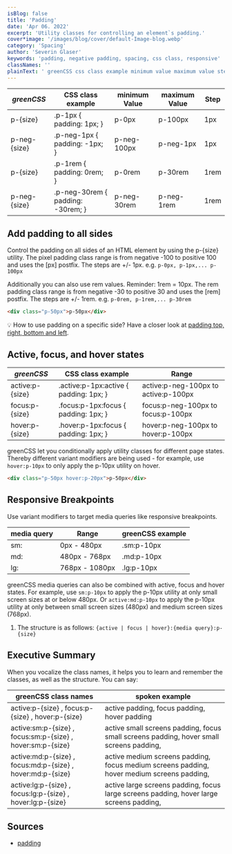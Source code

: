 ```yaml
---
isBlog: false
title: 'Padding'
date: 'Apr 06. 2022'
excerpt: 'Utility classes for controlling an element`s padding.'
cover*image: '/images/blog/cover/default-Image-blog.webp'
category: 'Spacing'
author: 'Severin Glaser'
keywords: 'padding, negative padding, spacing, css class, responsive'
classNames: ''
plainText: ' greenCSS css class example minimum value maximum value step p size p-1px padding: 1px; p-0px p-100px 1px p-neg size p-neg-1px padding: -1px; p-neg-100px p-neg-1px 1px p size p-1rem padding: 0rem; p-0rem p-30rem 1rem p-neg size p-neg-30rem padding: -30rem; p-neg-30rem p-neg-1rem 1rem add padding to all sides control the padding on all sides of an html element by using the p size utility the pixel padding class range is from negative -100 to positive 100 and uses the px postfix the steps are + 1px e g `p-0px p-1px p-100px` additionally you can also use rem values reminder: 1rem = 10px the rem padding class range is from negative -30 to positive 30 and uses the rem postfix the steps are + 1rem e g `p-0rem p-1rem p-30rem`  💡 how to use padding on a specific side? have a closer look at padding top right bottom and left docs spacing-padding-side active focus and hover states greenCSS css class example range active:p size active :p-1px:active padding: 1px; active:p-neg-100px to active:p-100px focus:p size focus :p-1px:focus padding: 1px; focus:p-neg-100px to focus:p-100px hover:p size hover :p-1px:focus padding: 1px; hover:p-neg-100px to hover:p-100px greenCSS let you conditionally apply utility classes for different page states thereby different variant modifiers are being used for example use `hover:p-10px` to only apply the p-10px utility on hover  responsive breakpoints use variant modifiers to target media queries like responsive breakpoints media query range greenCSS example sm: 0px 480px sm:p-10px md: 480px 768px md:p-10px lg: 768px 1080px lg:p-10px greenCSS media queries can also be combined with active focus and hover states for example use `sm:p-10px` to apply the p-10px utility at only small screen sizes at or below 480px or `active:md:p-10px` to apply the p-10px utility at only between small screen sizes 480px and medium screen sizes 768px 1 the structure is as follows: ` active focus hover : media query :p size ` executive summary when you vocalize the class names it helps you to learn and remember the classes as well as the structure you can say: greenCSS class names spoken example active:p size focus:p size hover:p size active padding focus padding hover padding active:sm:p size focus:sm:p size hover:sm:p size active small screens padding focus small screens padding hover small screens padding active:md:p size focus:md:p size hover:md:p size active medium screens padding focus medium screens padding hover medium screens padding active:lg:p size focus:lg:p size hover:lg:p size active large screens padding focus large screens padding hover large screens padding sources padding https: developer mozilla org en-us docs web css padding '
---
```


| _greenCSS_   | CSS class example                 | minimum Value | maximum Value | Step |
| ------------ | --------------------------------- | ------------- | ------------- | ---- |
| p-{size}     | .p-1px { padding: 1px; }          | p-0px         | p-100px       | 1px  |
| p-neg-{size} | .p-neg-1px { padding: -1px; }     | p-neg-100px   | p-neg-1px     | 1px  |
| p-{size}     | .p-1rem { padding: 0rem; }        | p-0rem        | p-30rem       | 1rem |
| p-neg-{size} | .p-neg-30rem { padding: -30rem; } | p-neg-30rem   | p-neg-1rem    | 1rem |

## Add padding to all sides

Control the padding on all sides of an HTML element by using the p-{size} utility. The pixel padding class range is from negative -100 to positive 100 and uses the [px] postfix. The steps are +/- 1px. e.g. `p-0px, p-1px,... p-100px`

Additionally you can also use rem values. Reminder: 1rem = 10px. The rem padding class range is from negative -30 to positive 30 and uses the [rem] postfix. The steps are +/- 1rem. e.g. `p-0rem, p-1rem,... p-30rem`

```html
<div class="p-50px">p-50px</div>
```

💡 How to use padding on a specific side? Have a closer look at [padding top, right, bottom and left](/docs/spacing-padding-side).

## Active, focus, and hover states

| _greenCSS_      | CSS class example                       | Range                                |
| --------------- | --------------------------------------- | ------------------------------------ |
| active:p-{size} | .active\:p-1px:active { padding: 1px; } | active:p-neg-100px to active:p-100px |
| focus:p-{size}  | .focus\:p-1px:focus { padding: 1px; }   | focus:p-neg-100px to focus:p-100px   |
| hover:p-{size}  | .hover\:p-1px:focus { padding: 1px; }   | hover:p-neg-100px to hover:p-100px   |

greenCSS let you conditionally apply utility classes for different page states. Thereby different variant modifiers are being used - for example, use `hover:p-10px` to only apply the p-10px utility on hover.

```html
<div class="p-50px hover:p-20px">p-50px</div>
```

## Responsive Breakpoints

Use variant modifiers to target media queries like responsive breakpoints.

| media query | Range          | greenCSS example |
| ----------- | -------------- | ---------------- |
| sm:         | 0px - 480px    | .sm:p-10px       |
| md:         | 480px - 768px  | .md:p-10px       |
| lg:         | 768px - 1080px | .lg:p-10px       |

greenCSS media queries can also be combined with active, focus and hover states. For example, use `sm:p-10px` to apply the p-10px utility at only small screen sizes at or below 480px. Or `active:md:p-10px` to apply the p-10px utility at only between small screen sizes (480px) and medium screen sizes (768px).

1. The structure is as follows: `{active | focus | hover}:{media query}:p-{size}`

## Executive Summary

When you vocalize the class names, it helps you to learn and remember the classes, as well as the structure. You can say:

| greenCSS class names                                       | spoken example                                                                             |
| ---------------------------------------------------------- | ------------------------------------------------------------------------------------------ |
| active:p-{size} , focus:p-{size} , hover:p-{size}          | active padding, focus padding, hover padding                                               |
| active:sm:p-{size} , focus:sm:p-{size} , hover:sm:p-{size} | active small screens padding, focus small screens padding, hover small screens padding,    |
| active:md:p-{size} , focus:md:p-{size} , hover:md:p-{size} | active medium screens padding, focus medium screens padding, hover medium screens padding, |
| active:lg:p-{size} , focus:lg:p-{size} , hover:lg:p-{size} | active large screens padding, focus large screens padding, hover large screens padding,    |

## Sources

- [padding](https://developer.mozilla.org/en-US/docs/Web/CSS/padding)
